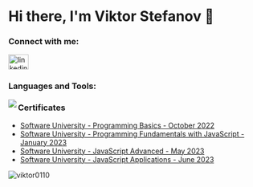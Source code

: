 <h1 align="left">Hi there, I'm Viktor Stefanov 👋</h1>
<h3 align="left">Connect with me:</h3>
<p align="left">
<a href="https://www.linkedin.com/in/viktor-stefanov-953047263" target="blank"><img align="center" src="https://raw.githubusercontent.com/rahuldkjain/github-profile-readme-generator/master/src/images/icons/Social/linked-in-alt.svg" alt="linkedin.com/in/viktor-stefanov-953047263" height="30" width="40" /></a>
</p>

<h3 align="left">Languages and Tools:</h3>
<p align="left">
  <img align="left" src="https://github.com/viktor0110/viktor0110/blob/main/stack.png" />
</p>


  ### Certificates
* [Software University - Programming Basics - October 2022 ](https://softuni.bg/certificates/details/147897/2fefa0e5)
* [Software University - Programming Fundamentals with JavaScript - January 2023](https://softuni.bg/certificates/details/166091/98066d3e)
* [Software University - JavaScript Advanced - May 2023](https://softuni.bg/certificates/details/174124/7392ef54)
* [Software University - JavaScript Applications - June 2023](https://softuni.bg/certificates/details/180040/65f26b18) 

<p><img align="left" src="https://github-readme-stats.vercel.app/api/top-langs?username=viktor0110&show_icons=true&locale=en&layout=compact" alt="viktor0110" /></p>
